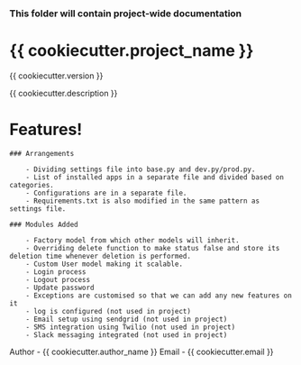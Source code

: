 ### This folder will contain project-wide documentation

# {{ cookiecutter.project_name }}

{{ cookiecutter.version }}

{{ cookiecutter.description }}


# Features!

    ### Arrangements

        - Dividing settings file into base.py and dev.py/prod.py.
        - List of installed apps in a separate file and divided based on categories.
        - Configurations are in a separate file.
        - Requirements.txt is also modified in the same pattern as settings file.

    ### Modules Added

        - Factory model from which other models will inherit.
        - Overriding delete function to make status false and store its deletion time whenever deletion is performed.
        - Custom User model making it scalable.
        - Login process
        - Logout process
        - Update password
        - Exceptions are customised so that we can add any new features on it
        - log is configured (not used in project)
        - Email setup using sendgrid (not used in project)
        - SMS integration using Twilio (not used in project)
        - Slack messaging integrated (not used in project)


Author - {{ cookiecutter.author_name }}
Email - {{ cookiecutter.email }}